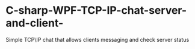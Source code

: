 # C-sharp-WPF-TCP-IP-chat-server-and-client-

Simple TCP\IP chat that allows clients messaging and check server status
